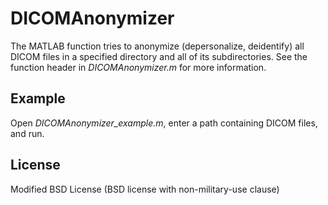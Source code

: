 # DICOMAnonymizer
The MATLAB function tries to anonymize (depersonalize, deidentify) all DICOM files in a specified directory and all of its subdirectories. See the function header in *DICOMAnonymizer.m* for more information.

## Example
Open *DICOMAnonymizer_example.m*, enter a path containing DICOM files, and run.

## License
Modified BSD License (BSD license with non-military-use clause)